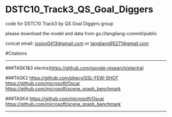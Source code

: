 # DSTC10_Track3_QS_Goal_Diggers
code for DSTC10 Track3 by QS Goal Diggers group

please download the model and data from gs://tangliang-commit/public

concat email: josjoy0413@gmail.com or tangliang95271@gmail.com

#Citations
***
###TASK1&3
electra(https://github.com/google-research/electra)

###TASK2
https://github.com/phecy/SSL-FEW-SHOT
https://github.com/microsoft/Oscar
https://github.com/microsoft/scene_graph_benchmark

###TASK4
https://github.com/microsoft/Oscar  https://github.com/microsoft/scene_graph_benchmark
***

